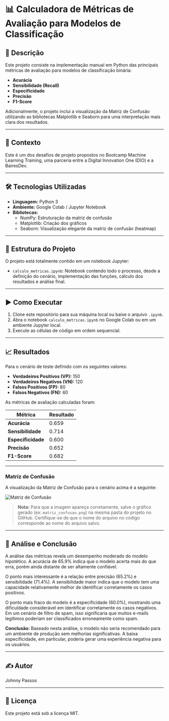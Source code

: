# 📊 Calculadora de Métricas de Avaliação para Modelos de Classificação

## 📖 Descrição
Este projeto consiste na implementação manual em Python das principais métricas de avaliação para modelos de classificação binária:

- **Acurácia**
- **Sensibilidade (Recall)**
- **Especificidade**
- **Precisão**
- **F1-Score**

Adicionalmente, o projeto inclui a visualização da Matriz de Confusão utilizando as bibliotecas Matplotlib e Seaborn para uma interpretação mais clara dos resultados.

---

## 🚀 Contexto
Este é um dos desafios de projeto propostos no Bootcamp Machine Learning Training, uma parceria entre a Digital Innovation One (DIO) e a BairesDev.

---

## 🛠️ Tecnologias Utilizadas

- **Linguagem:** Python 3
- **Ambiente:** Google Colab / Jupyter Notebook
- **Bibliotecas:**
  - NumPy: Estruturação da matriz de confusão
  - Matplotlib: Criação dos gráficos
  - Seaborn: Visualização elegante da matriz de confusão (heatmap)

---

## 📂 Estrutura do Projeto

O projeto está totalmente contido em um notebook Jupyter:

- `calculo_metricas.ipynb`: Notebook contendo todo o processo, desde a definição do cenário, implementação das funções, cálculo dos resultados e análise final.

---

## ▶️ Como Executar

1. Clone este repositório para sua máquina local ou baixe o arquivo `.ipynb`.
2. Abra o notebook `calculo_metricas.ipynb` no Google Colab ou em um ambiente Jupyter local.
3. Execute as células de código em ordem sequencial.

---

## 📈 Resultados

Para o cenário de teste definido com os seguintes valores:

- **Verdadeiros Positivos (VP):** 150
- **Verdadeiros Negativos (VN):** 120
- **Falsos Positivos (FP):** 80
- **Falsos Negativos (FN):** 60

As métricas de avaliação calculadas foram:

| Métrica               | Resultado |
|-----------------------|-----------|
| **Acurácia**          | 0.659     |
| **Sensibilidade**     | 0.714     |
| **Especificidade**    | 0.600     |
| **Precisão**          | 0.652     |
| **F1-Score**          | 0.682     |

---

### Matriz de Confusão

A visualização da Matriz de Confusão para o cenário acima é a seguinte:

![Matriz de Confusão](nome_da_sua_imagem.png)

> **Nota:** Para que a imagem apareça corretamente, salve o gráfico gerado (ex: `matriz_confusao.png`) na mesma pasta do projeto no GitHub. Certifique-se de que o nome do arquivo no código corresponde ao nome do arquivo salvo.

---

## 🧠 Análise e Conclusão

A análise das métricas revela um desempenho moderado do modelo hipotético. A acurácia de 65.9% indica que o modelo acerta mais do que erra, porém ainda distante de ser altamente confiável.

O ponto mais interessante é a relação entre precisão (65.2%) e sensibilidade (71.4%). A sensibilidade maior indica que o modelo tem uma capacidade relativamente melhor de identificar corretamente os casos positivos.

O ponto mais fraco do modelo é a especificidade (60.0%), mostrando uma dificuldade considerável em identificar corretamente os casos negativos. Em um cenário de filtro de spam, isso significaria que muitos e-mails legítimos poderiam ser classificados erroneamente como spam.

**Conclusão:** Baseado nesta análise, o modelo não seria recomendado para um ambiente de produção sem melhorias significativas. A baixa especificidade, em particular, poderia gerar uma experiência negativa para os usuários.

---

## ✍️ Autor

Johnny Passos

---

## 📄 Licença

Este projeto está sob a licença MIT.
